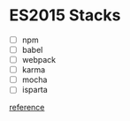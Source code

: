 # ES2015 Stacks
- [ ] npm
- [ ] babel
- [ ] webpack
- [ ] karma
- [ ] mocha
- [ ] isparta

[reference](http://huns.me/development/1913)
